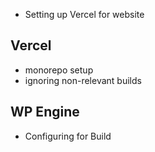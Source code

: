 - Setting up Vercel for website

## Vercel

- monorepo setup
- ignoring non-relevant builds

## WP Engine

- Configuring for Build
